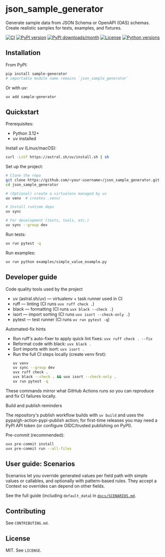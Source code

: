 # json_sample_generator

Generate sample data from JSON Schema or OpenAPI (OAS) schemas. Create realistic samples for tests, examples, and fixtures.

[![CI](https://github.com/bartoszm/sample_generator/actions/workflows/ci.yml/badge.svg?branch=main)](https://github.com/bartoszm/sample_generator/actions/workflows/ci.yml)
[![PyPI version](https://img.shields.io/pypi/v/sample-generator.svg)](https://pypi.org/project/sample-generator/)
[![PyPI downloads/month](https://img.shields.io/pypi/dm/sample-generator.svg)](https://pypi.org/project/sample-generator/)
[![License](https://img.shields.io/github/license/bartoszm/sample_generator.svg)](https://github.com/bartoszm/sample_generator/blob/main/LICENSE)
[![Python versions](https://img.shields.io/pypi/pyversions/sample-generator.svg)](https://pypi.org/project/sample-generator/)

## Installation

From PyPI:

```bash
pip install sample-generator
# importable module name remains `json_sample_generator`
```

Or with uv:

```bash
uv add sample-generator
```

## Quickstart

Prerequisites:
- Python 3.12+
- uv installed

Install uv (Linux/macOS):
```bash
curl -LsSf https://astral.sh/uv/install.sh | sh
```

Set up the project:
```bash
# Clone the repo
git clone https://github.com/<your-username>/json_sample_generator.git
cd json_sample_generator

# (Optional) create a virtualenv managed by uv
uv venv  # creates .venv/

# Install runtime deps
uv sync

# For development (tests, tools, etc.)
uv sync --group dev
```

Run tests:
```bash
uv run pytest -q
```

Run examples:
```bash
uv run python examples/simple_value_example.py
```

## Developer guide

Code quality tools used by the project

- uv (astral.sh/uv) — virtualenv + task runner used in CI
- ruff — linting (CI runs `uvx ruff check .`)
- black — formatting (CI runs `uvx black --check .`)
- isort — import sorting (CI runs `uvx isort --check-only .`)
- pytest — test runner (CI runs `uv run pytest -q`)

Automated-fix hints

- Run ruff's auto-fixer to apply quick lint fixes:
	```uvx ruff check . --fix```
- Reformat code with black:
	```uvx black .```
- Sort imports with isort:
	```uvx isort .```
- Run the full CI steps locally (create venv first):
	```bash
    uv venv
	uv sync --group dev
	uvx ruff check .
	uvx black --check . && uvx isort --check-only .
	uv run pytest -q
    ```

These commands mirror what GitHub Actions runs so you can reproduce and fix CI failures locally.

Build and publish reminders

The repository's publish workflow builds with `uv build` and uses the pypa/gh-action-pypi-publish action; for first-time releases you may need a PyPI API token (or configure OIDC/trusted publishing on PyPI).

Pre-commit (recommended):
```bash
uvx pre-commit install
uvx pre-commit run --all-files
```

## User guide: Scenarios

Scenarios let you override generated values per field path with simple values or callables, and optionally with pattern-based rules. They accept a Context so overrides can depend on other fields.

See the full guide (including `default_data`) in [`docs/SCENARIOS.md`](docs/SCENARIOS.md).

## Contributing

See `CONTRIBUTING.md`.

## License

MIT. See `LICENSE`.